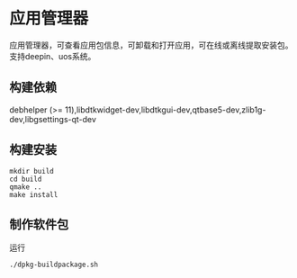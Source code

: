# 应用管理器
应用管理器，可查看应用包信息，可卸载和打开应用，可在线或离线提取安装包。支持deepin、uos系统。
## 构建依赖
debhelper (>= 11),libdtkwidget-dev,libdtkgui-dev,qtbase5-dev,zlib1g-dev,libgsettings-qt-dev

## 构建安装
```
mkdir build
cd build
qmake ..
make install
```

## 制作软件包
运行

`./dpkg-buildpackage.sh`

